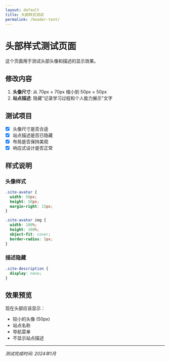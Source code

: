 ```yaml
---
layout: default
title: 头部样式测试
permalink: /header-test/
---
```


# 头部样式测试页面

这个页面用于测试头部头像和描述的显示效果。

## 修改内容

1. **头像尺寸**: 从 70px × 70px 缩小到 50px × 50px
2. **站点描述**: 隐藏"记录学习过程和个人能力展示"文字

## 测试项目

- [x] 头像尺寸是否合适
- [x] 站点描述是否已隐藏
- [x] 布局是否保持美观
- [x] 响应式设计是否正常

## 样式说明

### 头像样式
```css
.site-avatar {
  width: 50px;
  height: 50px;
  margin-right: 15px;
}

.site-avatar img {
  width: 100%;
  height: 100%;
  object-fit: cover;
  border-radius: 5px;
}
```

### 描述隐藏
```css
.site-description {
  display: none;
}
```

## 效果预览

现在头部应该显示：
- 较小的头像 (50px)
- 站点名称
- 导航菜单
- 不显示站点描述

---

*测试完成时间: 2024年1月*
